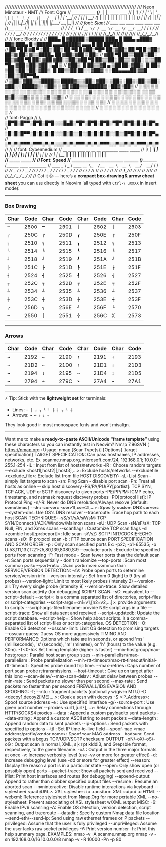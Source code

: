 ////////////////////////////////////////////////////////////////////////////////////
/// Neon Minotaur - NMT
/// Font: Ogre
//  ____________    ______(_)______ | |_ ____   ____
// | '_\ /_ \/ _\| '_ \  | '_`_ \| | '_ \ / _ \| __/ _` | | | | '__|
// | | | |  __/ (_) | | | | | | | | | | | | | | (_) | || (_| | |_| | |
// |_| |_|\___|\___/|_| |_| |_| |_| |_|_|_| |_|\___/ \__\__,_|\__,_|_|
//
//    font: Slant
//    ____  ___  ____  ____     ____ ___  (_)___  ____  / /_____ __________
//   / __\/_ \/__ \/ __\   /__ `__ \/ / __ \/ __ \/ __/ __`/ / / / ___/
//  / / / /  __/ /_/ / / / /  / / / / / / / / / / /_/ / /_/ /_/ / /_/ / /
// /_/ /_/\___/\____/_/ /_/  /_/ /_/ /_/_/_/ /_/\____/\__/\__,_/\__,_/_/
//
// font: Bloddy
//
//  ███▄    █ ▓█████  ▒█████   ███▄    █     ███▄ ▄███▓ ██▓ ███▄    █  ▒█████  ▄▄▄█████▓ ▄▄▄       █    ██  ██▀███  
//  ██ ▀█   █ ▓█   ▀ ▒██▒  ██▒ ██ ▀█   █    ▓██▒▀█▀ ██▒▓██▒ ██ ▀█   █ ▒██▒  ██▒▓  ██▒ ▓▒▒████▄     ██  ▓██▒▓██ ▒ ██▒
// ▓██  ▀█ ██▒▒███   ▒██░  ██▒▓██  ▀█ ██▒   ▓██    ▓██░▒██▒▓██  ▀█ ██▒▒██░  ██▒▒ ▓██░ ▒░▒██  ▀█▄  ▓██  ▒██░▓██ ░▄█ ▒
// ▓██▒  ▐▌██▒▒▓█  ▄ ▒██   ██░▓██▒  ▐▌██▒   ▒██    ▒██ ░██░▓██▒  ▐▌██▒▒██   ██░░ ▓██▓ ░ ░██▄▄▄▄██ ▓▓█  ░██░▒██▀▀█▄  
// ▒██░   ▓██░░▒████▒░ ████▓▒░▒██░   ▓██░   ▒██▒   ░██▒░██░▒██░   ▓██░░ ████▓▒░  ▒██▒ ░  ▓█   ▓██▒▒▒█████▓ ░██▓ ▒██▒
// ░ ▒░   ▒ ▒ ░░ ▒░ ░░ ▒░▒░▒░ ░ ▒░   ▒ ▒    ░ ▒░   ░  ░░▓  ░ ▒░   ▒ ▒ ░ ▒░▒░▒░   ▒ ░░    ▒▒   ▓▒█░░▒▓▒ ▒ ▒ ░ ▒▓ ░▒▓░
// ░ ░░   ░ ▒░ ░ ░  ░  ░ ▒ ▒░ ░ ░░   ░ ▒░   ░  ░      ░ ▒ ░░ ░░   ░ ▒░  ░ ▒ ▒░     ░      ▒   ▒▒ ░░░▒░ ░ ░   ░▒ ░ ▒░
//    ░   ░ ░    ░   ░ ░ ░ ▒     ░   ░ ░    ░      ░    ▒ ░   ░   ░ ░ ░ ░ ░ ▒    ░        ░   ▒    ░░░ ░ ░   ░░   ░
//          ░    ░  ░    ░ ░           ░           ░    ░           ░     ░ ░                 ░  ░   ░        ░
//  
//  font: Pagga
//
// ░█▀█░█▀▀░█▀█░█▀█░░░█▄█░▀█▀░█▀█░█▀█░▀█▀░█▀█░█░█░█▀▄
// ░█░█░█▀▀░█░█░█░█░░░█░█░░█░░█░█░█░█░░█░░█▀█░█░█░█▀▄
// ░▀░▀░▀▀▀░▀▀▀░▀░▀░░░▀░▀░▀▀▀░▀░▀░▀▀▀░░▀░░▀░▀░▀▀▀░▀░▀
//
//
// font: Cybermedium
// __ ____ ____ __    __ __  ________ _____  _____
// |\ | |___|  | |\ |    |\/| | |\ | |  |  |  |__| |  | |__/
// | \| |___ |__| | \|    |  | | | \| |__|  |  |  | |__| |  \
//                                         _____             _____
//
// Font: Speed
// _________________________     _______ ______(_)______________  /______ ____  _________
// ____ \_ \  __\___ \    ____ `__ \_  /__  __ \  __ \  __/  __`/  / / /____/
// _  / / /  __/ /_/ /  / / /    _  / / / / /  / _  / / / /_/ / /_ / /_/ // /_/ /_  /
// /_/ /_/\___/\____//_/ /_/     /_/ /_/ /_//_/  /_/ /_/\____/\__/ \__,_/ \__,_/ /_/
//
Got it 👍 — here’s a __compact box-drawing & arrow cheat sheet__ you can use directly in Neovim (all typed with `Ctrl-v uXXXX` in insert mode):

---

### Box Drawing

| Char | Code | Char | Code | Char | Code | Char | Code |
| ---- | ---- | ---- | ---- | ---- | ---- | ---- | ---- |
| `─`  | 2500 | `━`  | 2501 | `│`  | 2502 | `┃`  | 2503 |
| `┌`  | 250C | `┍`  | 250D | `┎`  | 250E | `┏`  | 250F |
| `┐`  | 2510 | `┑`  | 2511 | `┒`  | 2512 | `┓`  | 2513 |
| `└`  | 2514 | `┕`  | 2515 | `┖`  | 2516 | `┗`  | 2517 |
| `┘`  | 2518 | `┙`  | 2519 | `┚`  | 251A | `┛`  | 251B |
| `├`  | 251C | `┝`  | 251D | `┞`  | 251E | `┟`  | 251F |
| `┤`  | 2524 | `┥`  | 2525 | `┦`  | 2526 | `┧`  | 2527 |
| `┬`  | 252C | `┭`  | 252D | `┮`  | 252E | `┯`  | 252F |
| `┴`  | 2534 | `┵`  | 2535 | `┶`  | 2536 | `┷`  | 2537 |
| `┼`  | 253C | `┽`  | 253D | `┾`  | 253E | `┿`  | 253F |
| `╭`  | 256D | `╮`  | 256E | `╯`  | 256F | `╰`  | 2570 |
| `═`  | 2550 | `║`  | 2551 | `╬`  | 256C | `╳`  | 2573 |

---

### Arrows

| Char | Code | Char | Code | Char | Code | Char | Code |
| ---- | ---- | ---- | ---- | ---- | ---- | ---- | ---- |
| `→`  | 2192 | `←`  | 2190 | `↑`  | 2191 | `↓`  | 2193 |
| `⇒`  | 21D2 | `⇐`  | 21D0 | `⇑`  | 21D1 | `⇓`  | 21D3 |
| `↔`  | 2194 | `↕`  | 2195 | `⇔`  | 21D4 | `⇕`  | 21D5 |
| `➔`  | 2794 | `➜`  | 279C | `➤`  | 27A4 | `➡`  | 27A1 |

---

⚡ Tip: Stick with the __lightweight set__ for terminals:

* Lines: `─ │ ┌ ┐ └ ┘ ├ ┤ ┬ ┴ ┼`
* Arrows: `→ ← ↑ ↓ ⇒`

They look good in most monospace fonts and won’t misalign.

---

Want me to make a __ready-to-paste ASCII/Unicode “frame template”__ using these characters so you can instantly test in Neovim?
Nmap 7.96SVN ( <https://nmap.org> )
Usage: nmap [Scan Type(s)] [Options] {target specification}
TARGET SPECIFICATION:
  Can pass hostnames, IP addresses, networks, etc.
  Ex: scanme.nmap.org, microsoft.com/24, 192.168.0.1; 10.0.0-255.1-254
  -iL <inputfilename>: Input from list of hosts/networks
  -iR <num hosts>: Choose random targets
  --exclude <host1[,host2][,host3],...>: Exclude hosts/networks
  --excludefile <exclude_file>: Exclude list from file
HOST DISCOVERY:
  -sL: List Scan - simply list targets to scan
  -sn: Ping Scan - disable port scan
  -Pn: Treat all hosts as online -- skip host discovery
  -PS/PA/PU/PY[portlist]: TCP SYN, TCP ACK, UDP or SCTP discovery to given ports
  -PE/PP/PM: ICMP echo, timestamp, and netmask request discovery probes
  -PO[protocol list]: IP Protocol Ping
  -n/-R: Never do DNS resolution/Always resolve [default: sometimes]
  --dns-servers <serv1[,serv2],...>: Specify custom DNS servers
  --system-dns: Use OS's DNS resolver
  --traceroute: Trace hop path to each host
SCAN TECHNIQUES:
  -sS/sT/sA/sW/sM: TCP SYN/Connect()/ACK/Window/Maimon scans
  -sU: UDP Scan
  -sN/sF/sX: TCP Null, FIN, and Xmas scans
  --scanflags <flags>: Customize TCP scan flags
  -sI <zombie host[:probeport]>: Idle scan
  -sY/sZ: SCTP INIT/COOKIE-ECHO scans
  -sO: IP protocol scan
  -b <FTP relay host>: FTP bounce scan
PORT SPECIFICATION AND SCAN ORDER:
  -p <port ranges>: Only scan specified ports
    Ex: -p22; -p1-65535; -p U:53,111,137,T:21-25,80,139,8080,S:9
  --exclude-ports <port ranges>: Exclude the specified ports from scanning
  -F: Fast mode - Scan fewer ports than the default scan
  -r: Scan ports sequentially - don't randomize
  --top-ports <number>: Scan <number> most common ports
  --port-ratio <ratio>: Scan ports more common than <ratio>
SERVICE/VERSION DETECTION:
  -sV: Probe open ports to determine service/version info
  --version-intensity <level>: Set from 0 (light) to 9 (try all probes)
  --version-light: Limit to most likely probes (intensity 2)
  --version-all: Try every single probe (intensity 9)
  --version-trace: Show detailed version scan activity (for debugging)
SCRIPT SCAN:
  -sC: equivalent to --script=default
  --script=<Lua scripts>: <Lua scripts> is a comma separated list of
           directories, script-files or script-categories
  --script-args=<n1=v1,[n2=v2,...]>: provide arguments to scripts
  --script-args-file=filename: provide NSE script args in a file
  --script-trace: Show all data sent and received
  --script-updatedb: Update the script database.
  --script-help=<Lua scripts>: Show help about scripts.
           <Lua scripts> is a comma-separated list of script-files or
           script-categories.
OS DETECTION:
  -O: Enable OS detection
  --osscan-limit: Limit OS detection to promising targets
  --osscan-guess: Guess OS more aggressively
TIMING AND PERFORMANCE:
  Options which take <time> are in seconds, or append 'ms' (milliseconds),
  's' (seconds), 'm' (minutes), or 'h' (hours) to the value (e.g. 30m).
  -T<0-5>: Set timing template (higher is faster)
  --min-hostgroup/max-hostgroup <size>: Parallel host scan group sizes
  --min-parallelism/max-parallelism <numprobes>: Probe parallelization
  --min-rtt-timeout/max-rtt-timeout/initial-rtt-timeout <time>: Specifies
      probe round trip time.
  --max-retries <tries>: Caps number of port scan probe retransmissions.
  --host-timeout <time>: Give up on target after this long
  --scan-delay/--max-scan-delay <time>: Adjust delay between probes
  --min-rate <number>: Send packets no slower than <number> per second
  --max-rate <number>: Send packets no faster than <number> per second
FIREWALL/IDS EVASION AND SPOOFING:
  -f; --mtu <val>: fragment packets (optionally w/given MTU)
  -D <decoy1,decoy2[,ME],...>: Cloak a scan with decoys
  -S <IP_Address>: Spoof source address
  -e <iface>: Use specified interface
  -g/--source-port <portnum>: Use given port number
  --proxies <url1,[url2],...>: Relay connections through HTTP/SOCKS4 proxies
  --data <hex string>: Append a custom payload to sent packets
  --data-string <string>: Append a custom ASCII string to sent packets
  --data-length <num>: Append random data to sent packets
  --ip-options <options>: Send packets with specified ip options
  --ttl <val>: Set IP time-to-live field
  --spoof-mac <mac address/prefix/vendor name>: Spoof your MAC address
  --badsum: Send packets with a bogus TCP/UDP/SCTP checksum
OUTPUT:
  -oN/-oX/-oS/-oG <file>: Output scan in normal, XML, s|<rIpt kIddi3,
     and Grepable format, respectively, to the given filename.
  -oA <basename>: Output in the three major formats at once
  -v: Increase verbosity level (use -vv or more for greater effect)
  -d: Increase debugging level (use -dd or more for greater effect)
  --reason: Display the reason a port is in a particular state
  --open: Only show open (or possibly open) ports
  --packet-trace: Show all packets sent and received
  --iflist: Print host interfaces and routes (for debugging)
  --append-output: Append to rather than clobber specified output files
  --resume <filename>: Resume an aborted scan
  --noninteractive: Disable runtime interactions via keyboard
  --stylesheet <path/URL>: XSL stylesheet to transform XML output to HTML
  --webxml: Reference stylesheet from Nmap.Org for more portable XML
  --no-stylesheet: Prevent associating of XSL stylesheet w/XML output
MISC:
  -6: Enable IPv6 scanning
  -A: Enable OS detection, version detection, script scanning, and traceroute
  --datadir <dirname>: Specify custom Nmap data file location
  --send-eth/--send-ip: Send using raw ethernet frames or IP packets
  --privileged: Assume that the user is fully privileged
  --unprivileged: Assume the user lacks raw socket privileges
  -V: Print version number
  -h: Print this help summary page.
EXAMPLES:
  nmap -v -A scanme.nmap.org
  nmap -v -sn 192.168.0.0/16 10.0.0.0/8
  nmap -v -iR 10000 -Pn -p 80
